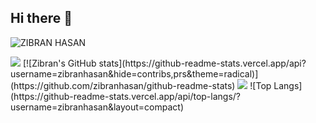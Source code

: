 ## Hi there 👋
![ZIBRAN HASAN](https://github.com/user-attachments/assets/87c2ee62-4ef2-4065-96b7-c30e91105607)

<!--state-->
<img src="https://github-readme-stats.vercel.app/api?username=zibranhasan&hide=contribs,prs&theme=radical"/>
[![Zibran's GitHub stats](https://github-readme-stats.vercel.app/api?username=zibranhasan&hide=contribs,prs&theme=radical)](https://github.com/zibranhasan/github-readme-stats)
<!--most used languages -->
<img src="https://github-readme-stats.vercel.app/api/top-langs/?username=zibranhasan&layout=compact"/>
![Top Langs](https://github-readme-stats.vercel.app/api/top-langs/?username=zibranhasan&layout=compact)
<!--
**zibranhasan/zibranhasan** is a ✨ _special_ ✨ repository because its `README.md` (this file) appears on your GitHub profile.

Here are some ideas to get you started:

- 🔭 I’m currently working on ...
- 🌱 I’m currently learning ...
- 👯 I’m looking to collaborate on ...
- 🤔 I’m looking for help with ...
- 💬 Ask me about ...
- 📫 How to reach me: ...
- 😄 Pronouns: ...
- ⚡ Fun fact: ...
-->
